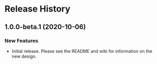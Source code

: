# Release History

## 1.0.0-beta.1 (2020-10-06)

### New Features
- Initial release. Please see the README and wiki for information on the new design.
